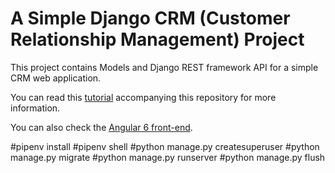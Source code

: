 # A Simple Django CRM (Customer Relationship Management) Project

This project contains Models and Django REST framework API for a simple CRM web application.


You can read this [tutorial](https://www.techiediaries.com/angular-tutorial) accompanying this repository for more information.

You can also check the [Angular 6 front-end](https://github.com/techiediaries/ng-crm).

#pipenv install
#pipenv shell
#python manage.py createsuperuser
#python manage.py migrate
#python manage.py runserver
#python manage.py flush
